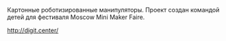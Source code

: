 Картонные роботизированные манипуляторы.
Проект создан командой детей для фестиваля Moscow Mini Maker Faire.

http://digit.center/